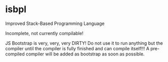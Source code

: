 # isbpl
Improved Stack-Based Programming Language

Incomplete, not currently compilable!

JS Bootstrap is very, very, very DIRTY! Do not use it to run anything but 
the compiler until the compiler is fully finished and can compile itself!!!
A pre-compiled compiler will be added as bootstrap as soon as possible.
